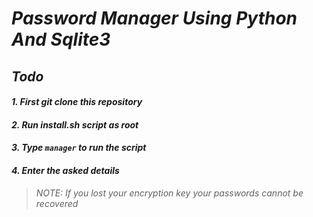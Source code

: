 # _Password Manager Using Python And Sqlite3_

## _**Todo**_

#### _1. First git clone this repository_
#### _2. Run install.sh script as root_
#### _3. Type `manager` to run the script_
#### _4. Enter the asked details_

>_NOTE: If you lost your encryption key your passwords cannot be recovered_
